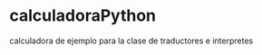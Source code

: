 calculadoraPython
=================

calculadora de ejemplo para la clase de traductores e interpretes

